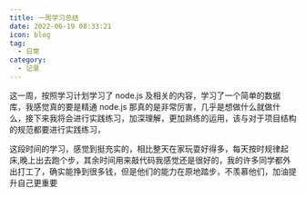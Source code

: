 ```yaml
---
title: 一周学习总结
date: 2022-06-19 08:33:21
icon: blog
tag:
  - 日常
category:
  - 记录
---
```


<!--more-->

这一周，按照学习计划学习了 node.js 及相关的内容，学习了一个简单的数据库，我感觉真的要是精通 node.js 那真的是非常厉害，几乎是想做什么就做什么，接下来我将会进行实践练习，加深理解，更加熟练的运用，该与对于项目结构的规范都要进行实践练习，

这段时间的学习，感觉到挺充实的，相比整天在家玩耍好得多，每天按时规律起床,晚上出去跑个步，其余时间用来敲代码我感觉还是很好的，我的许多同学都外出打工了，确实能挣到很多钱，但是他们的能力在原地踏步，不羡慕他们，加油提升自己更重要
